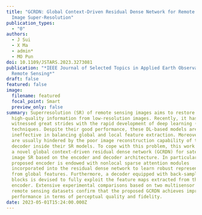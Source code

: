 ```yaml
---
title: "GCRDN: Global Context-Driven Residual Dense Network for Remote Sensing
  Image Super-Resolution"
publication_types:
  - "0"
authors:
  - J Sui
  - X Ma
  - admin*
  - MO Pun
doi: 10.1109/JSTARS.2023.3273081
publication: "*IEEE Journal of Selected Topics in Applied Earth Observations and
  Remote Sensing*"
draft: false
featured: false
image:
  filename: featured
  focal_point: Smart
  preview_only: false
summary: Superresolution (SR) of remote sensing images aims to restore
  high-quality information from low-resolution images. Recently, it has
  witnessed great strides with the rapid development of deep learning (DL)
  techniques. Despite their good performance, these DL-based models are often
  ineffective in balancing global and local feature extraction. Moreover, they
  are usually hindered by the poor image reconstruction capability of the
  decoder inside their SR models. To cope with this problem, this work proposes
  a novel global context-driven residual dense network (GCRDN) for satellite
  image SR based on the encoder and decoder architecture. In particular, the
  proposed encoder is endowed with nonlocal sparse attention modules
  incorporated into the residual dense network to learn robust representations
  from global features. Furthermore, a decoder equipped with back-sampling
  blocks is devised to fully exploit the feature maps extracted from the
  encoder. Extensive experimental comparisons based on two multisensor satellite
  remote sensing datasets confirm that the proposed GCRDN achieves impressive
  performance in terms of perceptual quality and fidelity.
date: 2023-05-01T15:24:00.000Z
---
```

